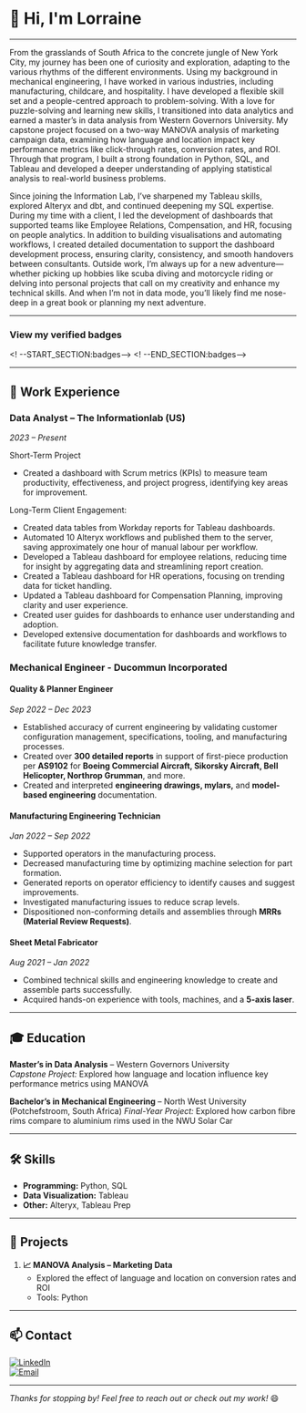 # 👋 Hi, I'm Lorraine 
---

From the grasslands of South Africa to the concrete jungle of New York City, my journey has been one of curiosity and exploration, adapting to the various rhythms of the different environments. Using my background in mechanical engineering, I have worked in various industries, including manufacturing, childcare, and hospitality. I have developed a flexible skill set and a people-centred approach to problem-solving.
With a love for puzzle-solving and learning new skills, I transitioned into data analytics and earned a master’s in data analysis from Western Governors University. My capstone project focused on a two-way MANOVA analysis of marketing campaign data, examining how language and location impact key performance metrics like click-through rates, conversion rates, and ROI. Through that program, I built a strong foundation in Python, SQL, and Tableau and developed a deeper understanding of applying statistical analysis to real-world business problems.

Since joining the Information Lab, I’ve sharpened my Tableau skills, explored Alteryx and dbt, and continued deepening my SQL expertise. During my time with a client, I led the development of dashboards that supported teams like Employee Relations, Compensation, and HR, focusing on people analytics. In addition to building visualisations and automating workflows, I created detailed documentation to support the dashboard development process, ensuring clarity, consistency, and smooth handovers between consultants.
Outside work, I’m always up for a new adventure—whether picking up hobbies like scuba diving and motorcycle riding or delving into personal projects that call on my creativity and enhance my technical skills. And when I’m not in data mode, you’ll likely find me nose-deep in a great book or planning my next adventure.
  
---

### View my verified badges
<! --START_SECTION:badges-->
<! --END_SECTION:badges-->

---

## 💼 Work Experience
### **Data Analyst** – The Informationlab (US)  
*2023 – Present*


Short-Term Project
- Created a dashboard with Scrum metrics (KPIs) to measure team productivity, effectiveness, and project progress, identifying key areas for improvement.


Long-Term Client Engagement:
- Created data tables from Workday reports for Tableau dashboards.
- Automated 10 Alteryx workflows and published them to the server, saving approximately one hour of manual labour per workflow.
- Developed a Tableau dashboard for employee relations, reducing time for insight by aggregating data and streamlining report creation.
- Created a Tableau dashboard for HR operations, focusing on trending data for ticket handling.
- Updated a Tableau dashboard for Compensation Planning, improving clarity and user experience.
- Created user guides for dashboards to enhance user understanding and adoption.
- Developed extensive documentation for dashboards and workflows to facilitate future knowledge transfer.

### **Mechanical Engineer** - Ducommun Incorporated
#### **Quality & Planner Engineer**  
*Sep 2022 – Dec 2023*  
- Established accuracy of current engineering by validating customer configuration management, specifications, tooling, and manufacturing processes.  
- Created over **300 detailed reports** in support of first-piece production per **AS9102** for **Boeing Commercial Aircraft, Sikorsky Aircraft, Bell Helicopter, Northrop Grumman**, and more.  
- Created and interpreted **engineering drawings, mylars,** and **model-based engineering** documentation.  

#### **Manufacturing Engineering Technician**  
*Jan 2022 – Sep 2022*  
- Supported operators in the manufacturing process.  
- Decreased manufacturing time by optimizing machine selection for part formation.  
- Generated reports on operator efficiency to identify causes and suggest improvements.  
- Investigated manufacturing issues to reduce scrap levels.  
- Dispositioned non-conforming details and assemblies through **MRRs (Material Review Requests)**.  

#### **Sheet Metal Fabricator**  
*Aug 2021 – Jan 2022*  
- Combined technical skills and engineering knowledge to create and assemble parts successfully.  
- Acquired hands-on experience with tools, machines, and a **5-axis laser**. 

---

## 🎓 Education
**Master’s in Data Analysis** – Western Governors University  
*Capstone Project:* Explored how language and location influence key performance metrics using MANOVA  

**Bachelor’s in Mechanical Engineering** – North West University (Potchefstroom, South Africa)
*Final-Year Project:* Explored how carbon fibre rims compare to aluminium rims used in the NWU Solar Car

---

## 🛠️ Skills
- **Programming:** Python, SQL
- **Data Visualization:** Tableau
- **Other:** Alteryx, Tableau Prep

---

## 🌟 Projects
1. **📈 MANOVA Analysis – Marketing Data**  
   - Explored the effect of language and location on conversion rates and ROI  
   - Tools: Python  

---

## 📫 Contact
[![LinkedIn](https://img.shields.io/badge/LinkedIn-Profile-blue?logo=linkedin)](https://www.linkedin.com/in/lorraine-ferrusi/)  
[![Email](https://img.shields.io/badge/Email-lferrusi94@gmail.com-red?logo=gmail)](mailto:lferrusi94@gmail.com)  

---

*Thanks for stopping by! Feel free to reach out or check out my work!* 😄
